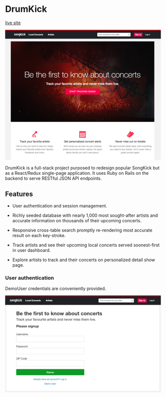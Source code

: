 # DrumKick

[live site](https://drumkick.herokuapp.com)

![welcome page](https://raw.githubusercontent.com/tocarevmax/DrumKick/master/docs/screenshots/01_welcome.png)


DrumKick is a full-stack project purposed to redesign popular SongKick but as a React/Redux single-page application.
It uses Ruby on Rails on the backend to serve RESTful JSON API endpoints.


## Features

* User authentication and session management.

* Richly seeded database with nearly 1,000 most sought-after artists and accurate information on thousands of their upcoming concerts.

* Responsive cross-table search promptly re-rendering most accurate result on each key-stroke.

* Track artists and see their upcoming local concerts served soonest-first in user dashboard.

* Explore artists to track and their concerts on personalized detail show page.


### User authentication

DemoUser credentials are conveniently provided.

![signup](https://raw.githubusercontent.com/tocarevmax/DrumKick/master/docs/screenshots/02_signup.png)
